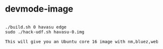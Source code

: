 # devmode-image
<pre>

./build.sh 0 havasu edge
sudo ./hack-udf.sh havasu-0.img

This will give you an Ubuntu core 16 image with nm,bluez,webdm in devmode.

</pre>
